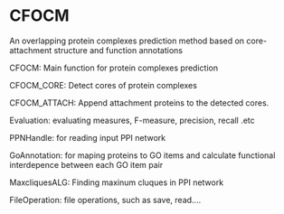 CFOCM
=====

An overlapping protein complexes prediction method based on core-attachment structure and function annotations

CFOCM: Main function for protein complexes prediction

CFOCM_CORE: Detect cores of protein complexes

CFOCM_ATTACH: Append attachment proteins to the detected cores.

Evaluation: evaluating measures, F-measure, precision, recall .etc


PPNHandle: for reading input PPI network

GoAnnotation: for maping proteins to GO items and calculate functional interdepence between each GO item pair


MaxcliquesALG: Finding maxinum cluques in PPI network

FileOperation: file operations, such as save, read....



